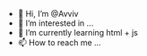- 👋 Hi, I’m @Avviv
- 👀 I’m interested in ...
- 🌱 I’m currently learning html + js
- 📫 How to reach me ...

<!---
Avviv/Avviv is a ✨ special ✨ repository because its `README.md` (this file) appears on your GitHub profile.
You can click the Preview link to take a look at your changes.
--->
